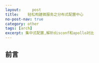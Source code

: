 ```yaml
---
layout:     post
title:    轻松构建微服务之分布式配置中心
no-post-nav: true
category: other
tags: [arch]
excerpt: 集中式配置,解析disconf和apollo对比
---
```


## 前言